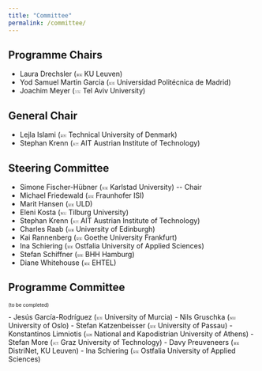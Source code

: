 ```yaml
---
title: "Committee"
permalink: /committee/
---
```


## Programme Chairs
- Laura Drechsler (<font style="font-size: 50%; vertical-align: middle;">🇧🇪</font> KU Leuven)
- Yod Samuel Martin Garcia (<font style="font-size: 50%; vertical-align: middle;">🇪🇸</font> Universidad Politécnica de Madrid)
- Joachim Meyer (<font style="font-size: 50%; vertical-align: middle;">🇮🇱</font> Tel Aviv University)

## General Chair
- Lejla Islami (<font style="font-size: 50%; vertical-align: middle;">🇩🇰</font> Technical University of Denmark)
- Stephan Krenn (<font style="font-size: 50%; vertical-align: middle;">🇦🇹</font> AIT Austrian Institute of Technology)

## Steering Committee
- Simone Fischer-Hübner (<font style="font-size: 50%; vertical-align: middle;">🇸🇪</font> Karlstad University) -- Chair
- Michael Friedewald (<font style="font-size: 50%; vertical-align: middle;">🇩🇪</font> Fraunhofer ISI)
- Marit Hansen (<font style="font-size: 50%; vertical-align: middle;">🇩🇪</font> ULD)
- Eleni Kosta (<font style="font-size: 50%; vertical-align: middle;">🇳🇱</font> Tilburg University)
- Stephan Krenn (<font style="font-size: 50%; vertical-align: middle;">🇦🇹</font> AIT Austrian Institute of Technology)
- Charles Raab (<font style="font-size: 50%; vertical-align: middle;">🇬🇧</font> University of Edinburgh)
- Kai Rannenberg (<font style="font-size: 50%; vertical-align: middle;">🇩🇪</font> Goethe University Frankfurt)
- Ina Schiering (<font style="font-size: 50%; vertical-align: middle;">🇩🇪</font> Ostfalia University of Applied Sciences)
- Stefan Schiffner (<font style="font-size: 50%; vertical-align: middle;">🇩🇪</font> BHH Hamburg)
- Diane Whitehouse (<font style="font-size: 50%; vertical-align: middle;">🇧🇪</font> EHTEL)

## Programme Committee
<p style="font-size: 70%;">(to be completed)</p>
- Jesús García-Rodríguez (<font style="font-size: 50%; vertical-align: middle;">🇪🇸</font> University of Murcia)
- Nils Gruschka (<font style="font-size: 50%; vertical-align: middle;">🇳🇴</font> University of Oslo)
- Stefan Katzenbeisser (<font style="font-size: 50%; vertical-align: middle;">🇩🇪</font> University of Passau)
- Konstantinos Limniotis (<font style="font-size: 50%; vertical-align: middle;">🇬🇷</font> National and Kapodistrian University of Athens)
- Stefan More (<font style="font-size: 50%; vertical-align: middle;">🇦🇹</font> Graz University of Technology)
- Davy Preuveneers (<font style="font-size: 50%; vertical-align: middle;">🇧🇪</font> DistriNet, KU Leuven)
- Ina Schiering (<font style="font-size: 50%; vertical-align: middle;">🇩🇪</font> Ostfalia University of Applied Sciences)
